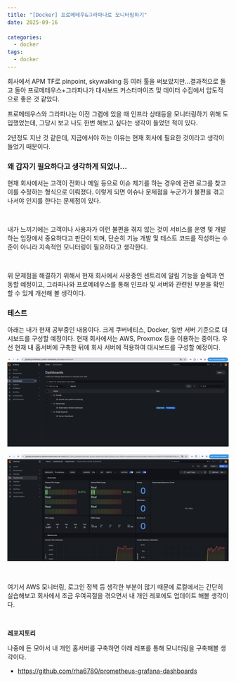 ```yaml
---
title: "[Docker] 프로메테우&그라파나로 모니터링하기"
date: 2025-09-16

categories:
  - docker
tags:
  - docker
---
```


회사에서 APM TF로 pinpoint, skywalking 등 여러 툴을 써보았지만...결과적으로 돌고 돌아 프로메테우스+그라파나가 대시보드 커스터마이즈 및 데이터 수집에서 압도적으로 좋은 것 같았다.

프로메테우스와 그라파나는 이전 그렙에 있을 때 인프라 상태등을 모니터링하기 위해 도입했었는데, 그당시 보고 나도 한번 해보고 싶다는 생각이 들었던 적이 있다.

2년정도 지난 것 같은데, 지금에서야 하는 이유는 현재 회사에 필요한 것이라고 생각이 들었기 때문이다.


### 왜 갑자기 필요하다고 생각하게 되었나...

현재 회사에서는 고객이 전화나 메일 등으로 이슈 제기를 하는 경우에 관련 로그를 찾고 이를 수정하는 형식으로 이뤄졌다. 이렇게 되면 이슈나 문제점을 누군가가 불편을 겪고 나서야 인지를 한다는 문제점이 있다.

<br>

내가 느끼기에는 고객이나 사용자가 이런 불편을 겪지 않는 것이 서비스를 운영 및 개발하는 입장에서 중요하다고 판단이 되며, 단순히 기능 개발 및 테스트 코드를 작성하는 수준이 아니라 지속적인 모니터링이 필요하다고 생각한다.

<br>

위 문제점을 해결하기 위해서 현재 회사에서 사용중인 센트리에 알림 기능을 슬렉과 연동할 예정이고, 그라파나와 프로메테우스를 통해 인프라 및 서버와 관련된 부분을 확인할 수 있게 개선해 볼 생각이다.


### 테스트

아래는 내가 현재 공부중인 내용이다. 크게 쿠버네티스, Docker, 일반 서버 기준으로 대시보드를 구성할 예정이다. 현재 회사에서는 AWS, Proxmox 등을 이용하는 중이다. 우선 현재 내 홈서버에 구축한 뒤에 회사 서버에 적용하여 대시보드를 구성할 예정이다.


<p align="center">
	<img  width="900" src="/assets/images/grafana-01.png" >
</p>

<p align="center">
	<img  width="900" src="/assets/images/grafana-02.png" >
</p>

<br>

여기서 AWS 모니터링, 로그인 정책 등 생각한 부분이 많기 때문에 로컬에서는 간단히 실습해보고 회사에서 조금 우여곡절을 겪으면서 내 개인 레포에도 업데이트 해볼 생각이다.

<br>

**레포지토리**

나중에 돈 모아서 내 개인 홈서버를 구축하면 아래 레포를 통해 모니터링을 구축해볼 생각이다.
- https://github.com/rha6780/prometheus-grafana-dashboards


<br>
<br>
